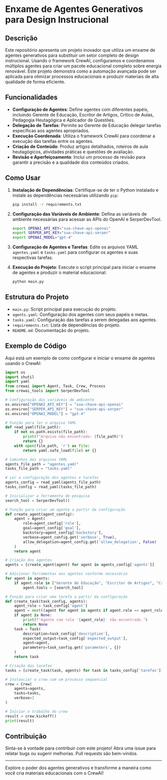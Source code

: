 # Enxame de Agentes Generativos para Design Instrucional

## Descrição

Este repositório apresenta um projeto inovador que utiliza um enxame de agentes generativos para substituir um setor completo de design instrucional. Usando o framework CrewAI, configuramos e coordenamos múltiplos agentes para criar um pacote educacional completo sobre energia renovável. Este projeto demonstra como a automação avançada pode ser aplicada para otimizar processos educacionais e produzir materiais de alta qualidade de forma eficiente.

## Funcionalidades

- **Configuração de Agentes**: Define agentes com diferentes papéis, incluindo Gerente de Educação, Escritor de Artigos, Crítico de Aulas, Pedagogia Heutagógica e Aplicador de Questões.
- **Delegação de Tarefas**: Permite ao Gerente de Educação delegar tarefas específicas aos agentes apropriados.
- **Execução Coordenada**: Utiliza o framework CrewAI para coordenar a execução das tarefas entre os agentes.
- **Criação de Conteúdo**: Produz artigos detalhados, roteiros de aula heutagógicos, atividades práticas e questões de avaliação.
- **Revisão e Aperfeiçoamento**: Inclui um processo de revisão para garantir a precisão e a qualidade dos conteúdos criados.

## Como Usar

1. **Instalação de Dependências**:
   Certifique-se de ter o Python instalado e instale as dependências necessárias utilizando `pip`:

   ```bash
   pip install -r requirements.txt
   ```

2. **Configuração das Variáveis de Ambiente**:
   Defina as variáveis de ambiente necessárias para acessar as APIs do OpenAI e SerperDevTool.

   ```bash
   export OPENAI_API_KEY="sua-chave-api-openai"
   export SERPER_API_KEY="sua-chave-api-serper"
   export OPENAI_MODEL="gpt-4"
   ```

3. **Configuração de Agentes e Tarefas**:
   Edite os arquivos YAML `agentes.yaml` e `tasks.yaml` para configurar os agentes e suas respectivas tarefas.

4. **Execução do Projeto**:
   Execute o script principal para iniciar o enxame de agentes e produzir o material educacional:

   ```bash
   python main.py
   ```

## Estrutura do Projeto

- `main.py`: Script principal para execução do projeto.
- `agents.yaml`: Configuração dos agentes com seus papéis e metas.
- `tasks.yaml`: Configuração das tarefas a serem delegadas aos agentes.
- `requirements.txt`: Lista de dependências do projeto.
- `README.md`: Documentação do projeto.

## Exemplo de Código

Aqui está um exemplo de como configurar e iniciar o enxame de agentes usando o CrewAI:

```python
import os
import shutil
import yaml
from crewai import Agent, Task, Crew, Process
from crewai_tools import SerperDevTool

# Configuração das variáveis de ambiente
os.environ["OPENAI_API_KEY"] = "sua-chave-api-openai"
os.environ["SERPER_API_KEY"] = "sua-chave-api-serper"
os.environ["OPENAI_MODEL"] = "gpt-4"

# Função para ler o arquivo YAML
def read_yaml(file_path):
    if not os.path.exists(file_path):
        print(f"Arquivo não encontrado: {file_path}")
        return {}
    with open(file_path, 'r') as file:
        return yaml.safe_load(file) or {}

# Caminhos dos arquivos YAML
agents_file_path = "agentes.yaml"
tasks_file_path = "tasks.yaml"

# Ler a configuração dos agentes e tarefas
agents_config = read_yaml(agents_file_path)
tasks_config = read_yaml(tasks_file_path)

# Inicializar a ferramenta de pesquisa
search_tool = SerperDevTool()

# Função para criar um agente a partir da configuração
def create_agent(agent_config):
    agent = Agent(
        role=agent_config['role'],
        goal=agent_config['goal'],
        backstory=agent_config['backstory'],
        verbose=agent_config.get('verbose', True),
        allow_delegation=agent_config.get('allow_delegation', False)
    )
    return agent

# Criação dos agentes
agents = [create_agent(agent) for agent in agents_config['agents']]

# Adicionar ferramentas aos agentes conforme necessário
for agent in agents:
    if agent.role in ["Gerente de Educação", "Escritor de Artigos", "Crítico de Aulas"]:
        agent.tools = [search_tool]

# Função para criar uma tarefa a partir da configuração
def create_task(task_config, agents):
    agent_role = task_config['agent']
    agent = next((agent for agent in agents if agent.role == agent_role), None)
    if agent is None:
        print(f"Agente com role '{agent_role}' não encontrado.")
        return None
    task = Task(
        description=task_config['description'],
        expected_output=task_config['expected_output'],
        agent=agent,
        parameters=task_config.get('parameters', {})
    )
    return task

# Criação das tarefas
tasks = [create_task(task, agents) for task in tasks_config['tarefas'] if create_task(task, agents) is not None]

# Instanciar o crew com um processo sequencial
crew = Crew(
    agents=agents,
    tasks=tasks,
    verbose=2
)

# Iniciar o trabalho do crew
result = crew.kickoff()
print(result)
```

## Contribuição

Sinta-se à vontade para contribuir com este projeto! Abra uma issue para relatar bugs ou sugerir melhorias. Pull requests são bem-vindos.

---

Explore o poder dos agentes generativos e transforme a maneira como você cria materiais educacionais com o CrewAI!
